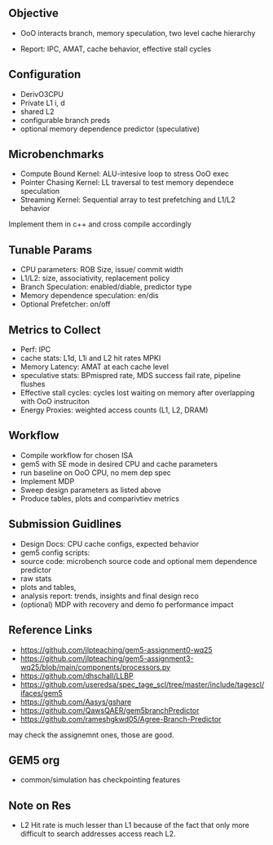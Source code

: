 ## Objective

- OoO interacts branch, memory speculation, two level cache hierarchy

- Report: IPC, AMAT, cache behavior, effective stall cycles

## Configuration

- DerivO3CPU
- Private L1 i, d
- shared L2
- configurable branch preds
- optional memory dependence predictor (speculative)

## Microbenchmarks

- Compute Bound Kernel: ALU-intesive loop to stress OoO exec
- Pointer Chasing Kernel: LL traversal to test memory dependece speculation
- Streaming Kernel: Sequential array to test prefetching and L1/L2 behavior


Implement them in c++ and cross compile accordingly

## Tunable Params

- CPU parameters: ROB Size, issue/ commit width
- L1/L2: size, associativity, replacement policy 
- Branch Speculation: enabled/diable, predictor type
- Memory dependence speculation: en/dis
- Optional Prefetcher: on/off

## Metrics to Collect

- Perf: IPC
- cache stats: L1d, L1i and L2 hit rates MPKI
- Memory Latency: AMAT at each cache level
- speculative stats: BPmispred rate, MDS success fail rate, pipeline flushes
- Effective stall cycles: cycles lost waiting on memory after overlapping with OoO instruciton
- Energy Proxies: weighted access counts (L1, L2, DRAM)

## Workflow

- Compile workflow for chosen ISA
- gem5 with SE mode in desired CPU and cache parameters
- run baseline on OoO CPU, no mem dep spec
- Implement MDP
- Sweep design parameters as listed above
- Produce tables, plots and comparivtiev metrics


## Submission Guidlines

- Design Docs: CPU cache configs, expected behavior
- gem5 config scripts: 
- source code: microbench source code and optional mem dependence predictor
- raw stats
- plots and tables,
- analysis report: trends, insights and final design reco
- (optional) MDP with recovery and demo fo performance impact

## Reference Links

- https://github.com/jlpteaching/gem5-assignment0-wq25
- https://github.com/jlpteaching/gem5-assignment3-wq25/blob/main/components/processors.py
- https://github.com/dhschall/LLBP
- https://github.com/useredsa/spec_tage_scl/tree/master/include/tagescl/ifaces/gem5
- https://github.com/Aasys/gshare
- https://github.com/QawsQAER/gem5branchPredictor
- https://github.com/rameshgkwd05/Agree-Branch-Predictor

may check the assignemnt ones, those are good.

## GEM5 org

- common/simulation has checkpointing features

## Note on Res

- L2 Hit rate is much lesser than L1 because of the fact that only more difficult to search addresses access reach L2. 